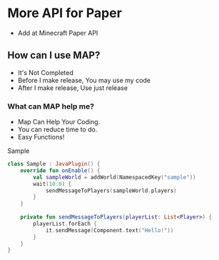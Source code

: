 # More API for Paper
- Add at Minecraft Paper API

## How can I use MAP?
- It's Not Completed
- Before I make release, You may use my code
- After I make release, Use just release

### What can MAP help me?
- Map Can Help Your Coding.
- You can reduce time to do.
- Easy Functions!

Sample
```kotlin
class Sample : JavaPlugin() {
    override fun onEnable() {
        val sampleWorld = addWorld(NamespacedKey("sample"))
        wait(10.0) {
            sendMessageToPlayers(sampleWorld.players)
        }
    }
    
    private fun sendMessageToPlayers(playerList: List<Player>) {
        playerList.forEach { 
            it.sendMessage(Component.text("Hello!"))
        }
    }
}
```